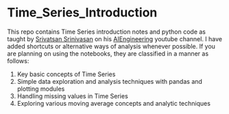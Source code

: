 # Time_Series_Introduction
This repo contains Time Series introduction notes and python code as taught by [Srivatsan Srinivasan](https://www.linkedin.com/in/srivatsan-srinivasan-b8131b/) on his [AIEngineering](https://www.youtube.com/channel/UCwBs8TLOogwyGd0GxHCp-Dw) youtube channel. I have added shortcuts or alternative ways of analysis whenever possible. If you are planning on using the notebooks, they are classified in a manner as follows:
1. Key basic concepts of Time Series
2. Simple data exploration and analysis techniques with pandas and plotting modules
3. Handling missing values in Time Series
4. Exploring various moving average concepts and analytic techniques
